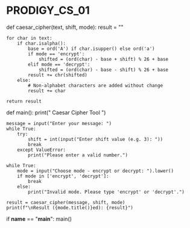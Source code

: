 # PRODIGY_CS_01
def caesar_cipher(text, shift, mode):
    result = ""

    for char in text:
        if char.isalpha():
            base = ord('A') if char.isupper() else ord('a')
            if mode == 'encrypt':
                shifted = (ord(char) - base + shift) % 26 + base
            elif mode == 'decrypt':
                shifted = (ord(char) - base - shift) % 26 + base
            result += chr(shifted)
        else:
            # Non-alphabet characters are added without change
            result += char

    return result

def main():
    print(" Caesar Cipher Tool ")

    message = input("Enter your message: ")
    while True:
        try:
            shift = int(input("Enter shift value (e.g. 3): "))
            break
        except ValueError:
            print("Please enter a valid number.")

    while True:
        mode = input("Choose mode - encrypt or decrypt: ").lower()
        if mode in ['encrypt', 'decrypt']:
            break
        else:
            print("Invalid mode. Please type 'encrypt' or 'decrypt'.")

    result = caesar_cipher(message, shift, mode)
    print(f"\nResult ({mode.title()}ed): {result}")

if __name__ == "__main__":
    main()

